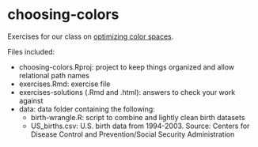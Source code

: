# choosing-colors
Exercises for our class on [optimizing color spaces](https://macs40700.netlify.app/slides/07-optimizing-color-spaces/#1). 

Files included:

* choosing-colors.Rproj: project to keep things organized and allow relational path names
* exercises.Rmd: exercise file
* exercises-solutions (.Rmd and .html): answers to check your work against
* data: data folder containing the following:
  * birth-wrangle.R: script to combine and lightly clean birth datasets
  * US_births.csv: U.S. birth data from 1994-2003. Source: Centers for Disease Control and Prevention/Social Security Administration
